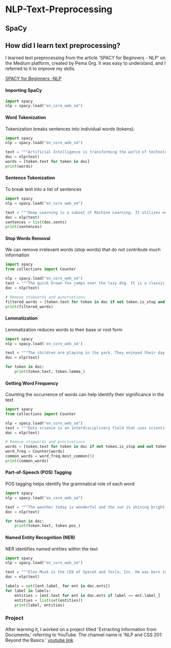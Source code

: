 # NLP-Text-Preprocessing

## SpaCy

## How did I learn text preprocessing?
I learned text preprocessing from the article 'SPACY for Beginners - NLP' on the Medium platform, created by Pema Grg. It was easy to understand, and I referred to it to improve my skills.

[SPACY for Beginners -NLP](https://blog.ekbana.com/nlp-for-beninners-using-spacy-6161cf48a229)

#### Importing SpaCy
```python
import spacy
nlp = spacy.load("en_core_web_sm")
```
#### Word Tokenization
Tokenization breaks sentences into individual words (tokens).

```python
import spacy
nlp = spacy.load("en_core_web_sm")

text = """Artificial Intelligence is transforming the world of technology. It is being used in various fields like healthcare, finance, and education."""
doc = nlp(text)
words = [token.text for token in doc]
print(words)
```
#### Sentence Tokenization
To break text into a list of sentences

```python
import spacy
nlp = spacy.load("en_core_web_sm")

text = """Deep Learning is a subset of Machine Learning. It utilizes neural networks to analyze various forms of data."""
doc = nlp(text)
sentences = list(doc.sents)
print(sentences)
```
#### Stop Words Removal
We can remove irrelevant words (stop words) that do not contribute much information

```python
import spacy
from collections import Counter

nlp = spacy.load("en_core_web_sm")
text = """The quick brown fox jumps over the lazy dog. It is a classic pangram in English."""
doc = nlp(text)

# Remove stopwords and punctuations
filtered_words = [token.text for token in doc if not token.is_stop and not token.is_punct]
print(filtered_words)
```

#### Lemmatization
Lemmatization reduces words to their base or root form

```python
import spacy
nlp = spacy.load('en_core_web_sm')

text = """The children are playing in the park. They enjoyed their day."""
doc = nlp(text)

for token in doc:
    print(token.text, token.lemma_)
```
#### Getting Word Frequency
Counting the occurrence of words can help identify their significance in the text

```python
import spacy
from collections import Counter

nlp = spacy.load("en_core_web_sm")
text = """Data science is an interdisciplinary field that uses scientific methods, processes, algorithms, and systems to extract knowledge from data."""
doc = nlp(text)

# Remove stopwords and punctuations
words = [token.text for token in doc if not token.is_stop and not token.is_punct]
word_freq = Counter(words)
common_words = word_freq.most_common(5)
print(common_words)
```
#### Part-of-Speech (POS) Tagging
POS tagging helps identify the grammatical role of each word
```python
import spacy
nlp = spacy.load("en_core_web_sm")

text = """The weather today is wonderful and the sun is shining bright."""
doc = nlp(text)

for token in doc:
    print(token.text, token.pos_)
```

#### Named Entity Recognition (NER)
NER identifies named entities within the text

```python
import spacy
nlp = spacy.load("en_core_web_sm")

text = """Elon Musk is the CEO of SpaceX and Tesla, Inc. He was born in South Africa."""
doc = nlp(text)

labels = set([ent.label_ for ent in doc.ents]) 
for label in labels: 
    entities = [ent.text for ent in doc.ents if label == ent.label_] 
    entities = list(set(entities)) 
    print(label, entities)
```

### Project

After learning it, I worked on a project titled 'Extracting Information from Documents,' referring to YouTube. The channel name is 'NLP and CSS 201: Beyond the Basics.'
[youtube link](https://youtu.be/sUtthdcPyhc?si=niYdCKxDWglAZ9PL)
